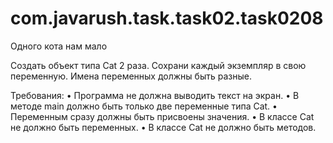 # com.javarush.task.task02.task0208
Одного кота нам мало

Создать объект типа Cat 2 раза.
Сохрани каждый экземпляр в свою переменную.
Имена переменных должны быть разные.

Требования:
•	Программа не должна выводить текст на экран.
•	В методе main должно быть только две переменные типа Cat.
•	Переменным сразу должны быть присвоены значения.
•	В классе Cat не должно быть переменных.
•	В классе Cat не должно быть методов.
